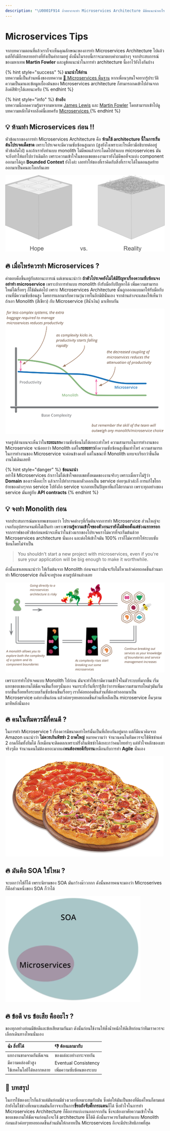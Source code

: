 ```yaml
---
description: "\U0001F914 ถ้าอยากจะทำ Microservices Architecture มีข้อแนะนำอะไรบ้างนะ ?"
---
```


# Microservices Tips

จากบทความตอนที่แล้วเราก็จะเห็นคุณลักษณะของการทำ Microservices Architecture ไปแล้ว แต่ก็ยังมีอีกหลายอย่างที่ยังเป็นคำถามอยู่ ดังนั้นในรอบนี้เราจะมาตอบคำถามต่างๆ จากประสบการณ์ของมหาเทพ **Martin Fowler** และดูข้อแนะนำในการทำ architecture นี้เอาไว้ยังไงกันบ้าง

{% hint style="success" %}
**แนะนำให้อ่าน**  
บทความนี้เป็นส่วนหนึ่งของบทความ [👶 Microservices พื้นฐาน](https://saladpuk.gitbook.io/learn/basic/microservices) หากเพื่อนๆสนใจอยากรู้ประวัติความเป็นมาและข้อมูลเบื้องต้นของ Microservices architecture ก็สามารถกดเข้าไปอ่านจากลิงค์สีฟ้าๆได้เลยนะครับ
{% endhint %}

{% hint style="info" %}
**อ้างอิง**  
บทความนี้ถอดความรู้มาจากมหาเทพ [James Lewis](https://twitter.com/boicy) และ [Martin Fowler](https://martinfowler.com/) โดยสามารถเข้าไปดูบทความหลักได้จากลิงค์นี้เลยครับ [Microservices ](https://martinfowler.com/microservices/)
{% endhint %}

## 💡 ห้ามทำ Microservices ก่อน !!

หัวข้อแรกของการทำ Microservices Architecture คือ **ห้ามใช้ architecture นี้ในการเริ่มต้นโปรเจคเด็ดขาด** เพราะโปรเจคจะมีความซับซ้อนสูงมาก \(สูงยังไงเพราะอะไรเดี๋ยวมีอธิบายต่ออยู่หัวข้อถัดไป\) และถ้าเรายังทำแบบ monolith ไม่ดีพอแล้วกระโดดไปทำแบบ microservices มันจะยิ่งทำให้แย่ไปกว่าเดิมอีก เพราะความเข้าใจในขอบเขตของงานเรายังไม่ดีพอที่จะแบ่ง component ออกมาได้ถูก **Bounded Context** ยังไงล่ะ เลยทำให้ของที่เราคิดกับสิ่งที่เราจะได้ในตอนสุดท้ายออกมาเป็นคนละโลกกันเลย

![](../../.gitbook/assets/image%20%28237%29.png)

## 🔥 เมื่อไหร่ควรทำ Microservices ?

คำตอบคือขึ้นอยู่กับสถานะการณ์ แต่เขาแนะนำว่า **ถ้าตัวโปรเจคยังไม่ได้มีปัญหาเรื่องความซับซ้อนจงอย่าทำ microservice** เพราะถ้าการทำแบบ monolith ยังรับมือกับปัญหาได้ เพิ่มความสามารถใหม่ได้เรื่อยๆ ก็ใช้มันต่อไป เพราะ Microservices Architecture นั้นถูกออกแบบมาให้รับมือกับงานที่มีความซับซ้อนสูง โดยการแลกมากับความวุ่นวายในอีกมิตินั่นเอง จากด้านล่างจะแสดงให้เห็นว่าถ้าเอา Monolith \(สีเขียว\) กับ Microservice \(สีน้ำเงิน\) มาเทียบกัน

![](../../.gitbook/assets/image%20%28409%29.png)

จาดรูปด้านบนจะเห็นว่าใน**ระยะแรก**ความซับซ้อนไม่ได้เยอะเท่าไหร่ ความสามารถในการทำงานของ Microservice จะน้อยกว่า Monolith แต่ใน**ระยะยาว**ยิ่งความซับซ้อนสูงขึ้นเท่าไหร่ ความสามารถในการทำงานของ Microservice จะค่อนข้างคงที่ แต่ในขณะที่ Monolith แทบจะเรียกว่าขึ้นอืดงานไม่เดินเลยที

{% hint style="danger" %}
**ข้อแนะนำ**  
อย่าใช้ Microservices ถ้าเราไม่ได้เข้าใจขอบเขตทั้งหมดของงานจริงๆ เพราะเมื่อเราไม่รู้ว่า **Domain** ของเราคืออะไร แล้วเราไปทำการแตกตัวออกเป็น service ย่อยๆแล้วล่ะก็ การแก้ไขโยกย้ายของต่างๆจาก service ไปยังอีก service จะกลายเป็นปัญหาที่แก้ได้ยากมาก เพราะทุกอย่างของ service มันอยู่กับ **API contracts**
{% endhint %}

## 💡 จงทำ Monolith ก่อน

จากประสบการณ์มหาเทพเขาบอกว่า โปรเจคต่างๆที่เริ่มต้นจากการทำ Microservice ส่วนใหญ่จะเจอกับอุปสรรคจนพังไม่เป็นท่า เพราะ**ความรู้ความเข้าใจของตัวงานเรายังไม่ดีพอตั้งแต่ช่วงแรกหรอก** จากกราฟของหัวข้อก่อนหน้าจะเห็นว่าในช่วงแรกของโปรเจคเราไม่ควรที่จะเริ่มต้นด้วย Microservices architecture นั่นเอง และต่อให้เข้าใจมัน 100% เราก็ไม่ควรทำให้ระบบซับซ้อนโดยไม่จำเป็น

> You shouldn't start a new project with microservices, even if you're sure your application will be big enough to make it worthwhile.

ดังนั้นเขาเลยแนะนำว่า ให้เริ่มต้นจาก Monolith ก่อนจนกว่ามันจะรับไม่ไหวแล้วค่อยถอดชิ้นส่วนมาทำ Microservice อันนี้จะอยู่รอด ตามรูปด้านล่างเลย

![](../../.gitbook/assets/image%20%28334%29.png)

เพราะการทำโปรเจคแบบ Monolith ไปก่อน มันจะทำให้เรามีความเข้าใจในตัวระบบที่มากขึ้น เริ่มแยกขอบเขตงานได้ชัดเจนขึ้นเรื่อยๆนั่นเอง จนกระทั่งวันที่เรารู้สึกว่าการเพิ่มความสามารถใหม่ๆมันเริ่มยากขึ้นเรื่อยหรือระบบเริ่มซับซ้อนขึ้นเรื่อยๆ เราก็ค่อยถอดชิ้นส่วนที่ต้องทำออกมาเป็น Microservice แค่บางชิ้นก่อน แล้วค่อยๆทยอยถอดชิ้นส่วนที่เหลือเป็น microservice อื่นๆตามมาทีหลังนั่นเอง

## 🔥 คนในทีมควรมีกี่คนดี ?

ในการทำ Microservice 1 เรื่องควรมีขนาดเท่าไหร่นั้นเป็นที่เถียงกันอยู่มาก แต่ก็มีแนวคิดจาก Amazon แนะนำว่า **ไม่ควรเกินพิซซ่า 2 ถาดใหญ่** หมายความว่า จำนวนคนในทีมควรจะใช้พิซซ่าแค่ 2 ถาดก็อิ่มทั้งทีมได้ ก็เหมือนจะติดตลกเพราะฝรั่งกินพิซซ่าได้เยอะกว่าคนไทยฮ่าๆ แต่หัวใจหลักของเขาจริงๆคือ จำนวนคนไม่ต้องเยอะมากแค่**คนต้องพอดีกับงาน**เหมือนกับการทำ **Agile** นั่นเอง

![](../../.gitbook/assets/image%20%28319%29.png)

## 🔥 มันคือ SOA ใช่ไหม ?

จะบอกว่าใช่ก็ได้ เพราะนิยามของ SOA มันกว้างม๊ววกกก ดังนั้นหลายคนจะมองว่า Microserives ก็คือส่วนหนึ่งของ SOA ก็ว่าได้

![](../../.gitbook/assets/image%20%28314%29.png)

## 🔥 ข้อดี vs ข้อเสีย คืออะไร ?

ของทุกอย่างย่อมมีข้อดีและข้อเสียตามกันมา ดังนั้นก่อนใช้งานให้ชั่งน้ำหนักให้ดีเสียก่อนว่าทีมเราควรจะเลือกเดินทางไหนนั่นเอง

| 👍 สิ่งที่ได้ | 👎 ต้องแลกมากับ |
| :--- | :--- |
| แยกงานขาดจาดกันชัดเจน | ของแต่ละอย่างกระจายกัน |
| มีความคล่องตัวสูง | Eventual Consistency |
| ใช้เทคโนโลยีได้หลากหลาย | เพิ่มความซับซ้อนของระบบ |

## 🎯 บทสรุป

ในการใช้ของอะไรก็แล้วแต่มันย่อมมีช่วงเวลาที่เหมาะสมกับมัน ซึ่งต่อให้มันเป็นของที่ดีแค่ไหนก็ตามแต่ถ้ายังไม่ใช่ช่วงที่เหมาะสมมันก็อาจจะเป็นการ**ขี่รถถังจับตั๊กกระแตน**ก็ได้ ซึ่งหัวใจในการทำ Microservices Architecture ก็คือการแบ่งงานออกจากกัน ซึ่งจะต้องอาศัยความเข้าใจในขอบเขตงานให้ชัดเจนก่อนถึงจะใช้ architecture นี้ได้ดี ดังนั้นเราควรเริ่มต้นทำแบบ Monolith ก่อนแล้วค่อยๆทยอยถอดชิ้นส่วนมันให้กลายเป็น Microservices ถึงจะมีประสิทธิภาพที่สุด


